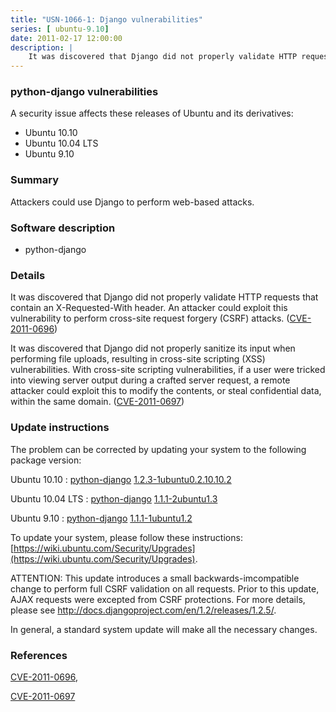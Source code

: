 ```yaml
---
title: "USN-1066-1: Django vulnerabilities"
series: [ ubuntu-9.10]
date: 2011-02-17 12:00:00
description: |
    It was discovered that Django did not properly validate HTTP requests that contain an X-Requested-With header. An attacker could exploit this vulnerability to perform cross-site request forgery (CSRF) attacks. ([CVE-2011-0696](http://people.ubuntu.com/~ubuntu-security/cve/CVE-2011-0696))
--- 
```

 
### python-django vulnerabilities

A security issue affects these releases of Ubuntu and its derivatives:

* Ubuntu 10.10
* Ubuntu 10.04 LTS
* Ubuntu 9.10

### Summary

Attackers could use Django to perform web-based attacks. 

### Software description

* python-django 

### Details

It was discovered that Django did not properly validate HTTP requests that contain an X-Requested-With header. An attacker could exploit this vulnerability to perform cross-site request forgery (CSRF) attacks. ([CVE-2011-0696](http://people.ubuntu.com/~ubuntu-security/cve/CVE-2011-0696))

It was discovered that Django did not properly sanitize its input when performing file uploads, resulting in cross-site scripting (XSS) vulnerabilities. With cross-site scripting vulnerabilities, if a user were tricked into viewing server output during a crafted server request, a remote attacker could exploit this to modify the contents, or steal confidential data, within the same domain. ([CVE-2011-0697](http://people.ubuntu.com/~ubuntu-security/cve/CVE-2011-0697)) 

### Update instructions

The problem can be corrected by updating your system to the following package version:

Ubuntu 10.10
 : [python-django](https://launchpad.net/ubuntu/+source/python-django) <span> [1.2.3-1ubuntu0.2.10.10.2](https://launchpad.net/ubuntu/+source/python-django/1.2.3-1ubuntu0.2.10.10.2) </span> 

Ubuntu 10.04 LTS
 : [python-django](https://launchpad.net/ubuntu/+source/python-django) <span> [1.1.1-2ubuntu1.3](https://launchpad.net/ubuntu/+source/python-django/1.1.1-2ubuntu1.3) </span> 

Ubuntu 9.10
 : [python-django](https://launchpad.net/ubuntu/+source/python-django) <span> [1.1.1-1ubuntu1.2](https://launchpad.net/ubuntu/+source/python-django/1.1.1-1ubuntu1.2) </span> 

To update your system, please follow these instructions: [https://wiki.ubuntu.com/Security/Upgrades](https://wiki.ubuntu.com/Security/Upgrades).

ATTENTION: This update introduces a small backwards-imcompatible change to perform full CSRF validation on all requests. Prior to this update, AJAX requests were excepted from CSRF protections. For more details, please see http://docs.djangoproject.com/en/1.2/releases/1.2.5/.

In general, a standard system update will make all the necessary changes. 

### References

 [CVE-2011-0696](http://people.ubuntu.com/~ubuntu-security/cve/CVE-2011-0696), 

 [CVE-2011-0697](http://people.ubuntu.com/~ubuntu-security/cve/CVE-2011-0697)
 
